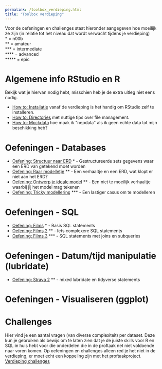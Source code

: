 ```yaml
---
permalink: /toolbox_verdieping.html
title: "Toolbox verdieping"
---
```


Voor de oefeningen en challenges staat hieronder aangegeven hoe moeilijk ze zijn (in relatie tot het niveau dat wordt verwacht tijdens je verdieping)  
\* = n00b  
\*\* = amateur  
\*\*\* = intermediate  
\*\*\*\* = advanced  
\*\*\*\*\* = epic


# Algemene info RStudio en R
Bekijk wat je hiervan nodig hebt, misschien heb je de extra uitleg niet eens nodig.
- [How to: Installatie](howto_installatie) vanaf de verdieping is het handig om RStudio zelf te installeren.
- [How to: Directories](howto_directories) met nuttige tips over file management.
- [How to: Mockdata](howto_mockdata) hoe maak ik "nepdata" als ik geen echte data tot mijn beschikking heb?


# Oefeningen - Databases
- [Oefening: Structuur naar ERD](oefening_structuur) \* - Gestructureerde sets gegevens waar een ERD van getekend moet worden
- [Oefening: Raar modelletje](oefening_raar_model) \*\* - Een verhaaltje en een ERD, wat klopt er niet aan het ERD?
- [Oefening: Ontwerp je ideale model](oefening_ideale_model) \*\* - Een niet te moeilijk verhaaltje waarbij jij het model mag tekenen
- [Oefening: Tricky modellering](oefening_tricky_model) \*\*\* - Een lastiger casus om te modelleren

# Oefeningen - SQL
- [Oefening: Films](oefening_films) \* - Basis SQL statements
- [Oefening: Films 2](oefening_films2) \*\* - Iets complexere SQL statements
- [Oefening: Films 3](oefening_films3) \*\*\* - SQL statements met joins en subqueries

# Oefeningen - Datum/tijd manipulatie (lubridate)
- [Oefening: Strava 2](oefening_lubridate_1) \*\* - mixed lubridate en tidyverse statements

# Oefeningen - Visualiseren (ggplot)


# Challenges
Hier vind je een aantal vragen (van diverse complexiteit) per dataset. Deze kun je gebruiken als bewijs om te laten zien dat je de juiste skills voor R en SQL in huis hebt voor die onderdelen die in de proftaak net niet voldoende naar voren komen. Op oefeningen en challenges alleen red je het niet in de verdieping, er moet echt een koppeling zijn met het proftaakproject.
[Verdieping challenges](challenges_verdieping)

